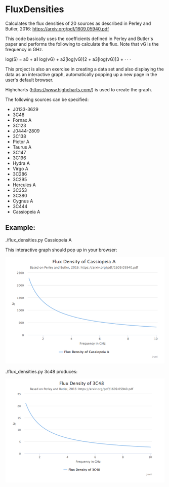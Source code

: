 # FluxDensities

Calculates the flux densities of 20 sources as described in 
Perley and Butler, 2016: https://arxiv.org/pdf/1609.05940.pdf

This code basically uses the coefficients defined in Perley and 
Butler's paper and performs the following to calculate the flux.
Note that νG is the frequency in GHz.

log(S) = a0 + a1 log(νG) + a2[log(νG)]2 + a3[log(νG)]3 + · · ·

This project is also an exercise in creating a data set and also
displaying the data as an interactive graph, automatically popping 
up a new page in the user's default browser.

Highcharts (https://www.highcharts.com/) is used to create the graph.

The following sources can be specified:

* J0133-3629
* 3C48
* Fornax A
* 3C123
* J0444-2809
* 3C138
* Pictor A
* Taurus A
* 3C147
* 3C196
* Hydra A
* Virgo A
* 3C286
* 3C295
* Hercules A
* 3C353
* 3C380
* Cygnus A
* 3C444
* Cassiopeia A

## Example:

./flux_densities.py Cassiopeia A

This interactive graph should pop up in your browser:

![""](images/casa_flux.png "Cassiopeia A Flux Density")

  
./flux_densities.py 3c48 produces:


![""](images/3c48_flux.png "3C48 Flux Density")
